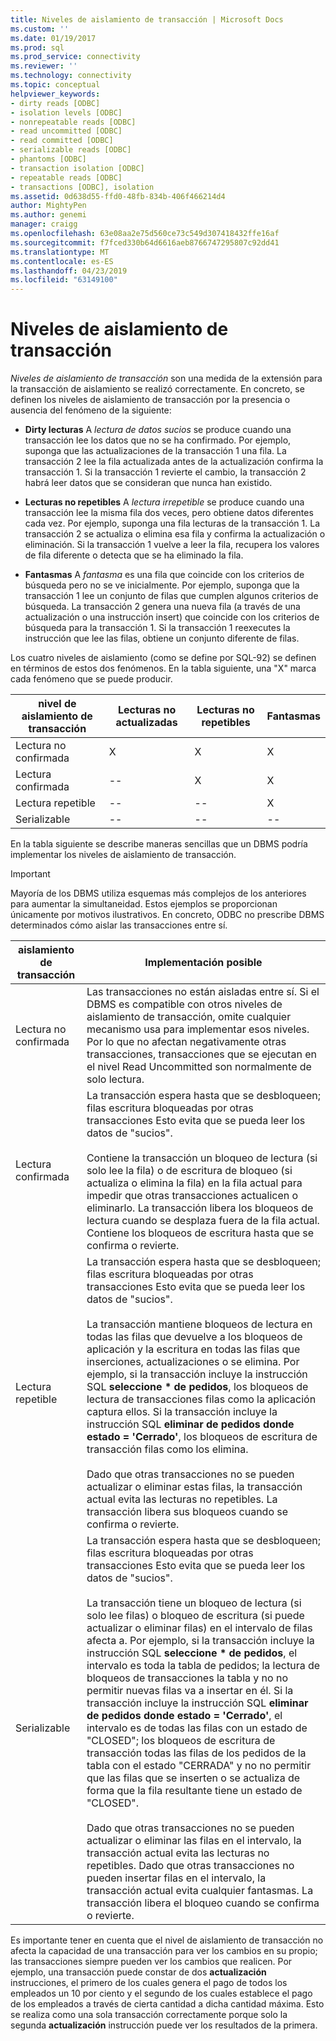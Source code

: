 ```yaml
---
title: Niveles de aislamiento de transacción | Microsoft Docs
ms.custom: ''
ms.date: 01/19/2017
ms.prod: sql
ms.prod_service: connectivity
ms.reviewer: ''
ms.technology: connectivity
ms.topic: conceptual
helpviewer_keywords:
- dirty reads [ODBC]
- isolation levels [ODBC]
- nonrepeatable reads [ODBC]
- read uncommitted [ODBC]
- read committed [ODBC]
- serializable reads [ODBC]
- phantoms [ODBC]
- transaction isolation [ODBC]
- repeatable reads [ODBC]
- transactions [ODBC], isolation
ms.assetid: 0d638d55-ffd0-48fb-834b-406f466214d4
author: MightyPen
ms.author: genemi
manager: craigg
ms.openlocfilehash: 63e08aa2e75d560ce73c549d307418432ffe16af
ms.sourcegitcommit: f7fced330b64d6616aeb8766747295807c92dd41
ms.translationtype: MT
ms.contentlocale: es-ES
ms.lasthandoff: 04/23/2019
ms.locfileid: "63149100"
---
```

# <a name="transaction-isolation-levels"></a>Niveles de aislamiento de transacción
*Niveles de aislamiento de transacción* son una medida de la extensión para la transacción de aislamiento se realizó correctamente. En concreto, se definen los niveles de aislamiento de transacción por la presencia o ausencia del fenómeno de la siguiente:  
  
-   **Dirty lecturas** A *lectura de datos sucios* se produce cuando una transacción lee los datos que no se ha confirmado. Por ejemplo, suponga que las actualizaciones de la transacción 1 una fila. La transacción 2 lee la fila actualizada antes de la actualización confirma la transacción 1. Si la transacción 1 revierte el cambio, la transacción 2 habrá leer datos que se consideran que nunca han existido.  
  
-   **Lecturas no repetibles** A *lectura irrepetible* se produce cuando una transacción lee la misma fila dos veces, pero obtiene datos diferentes cada vez. Por ejemplo, suponga una fila lecturas de la transacción 1. La transacción 2 se actualiza o elimina esa fila y confirma la actualización o eliminación. Si la transacción 1 vuelve a leer la fila, recupera los valores de fila diferente o detecta que se ha eliminado la fila.  
  
-   **Fantasmas** A *fantasma* es una fila que coincide con los criterios de búsqueda pero no se ve inicialmente. Por ejemplo, suponga que la transacción 1 lee un conjunto de filas que cumplen algunos criterios de búsqueda. La transacción 2 genera una nueva fila (a través de una actualización o una instrucción insert) que coincide con los criterios de búsqueda para la transacción 1. Si la transacción 1 reexecutes la instrucción que lee las filas, obtiene un conjunto diferente de filas.  
  
 Los cuatro niveles de aislamiento (como se define por SQL-92) se definen en términos de estos dos fenómenos. En la tabla siguiente, una "X" marca cada fenómeno que se puede producir.  
  
|nivel de aislamiento de transacción|Lecturas no actualizadas|Lecturas no repetibles|Fantasmas|  
|---------------------------------|-----------------|-------------------------|--------------|  
|Lectura no confirmada|X|X|X|  
|Lectura confirmada|--|X|X|  
|Lectura repetible|--|--|X|  
|Serializable|--|--|--|  
  
 En la tabla siguiente se describe maneras sencillas que un DBMS podría implementar los niveles de aislamiento de transacción.  
  
> [!IMPORTANT]  
>  Mayoría de los DBMS utiliza esquemas más complejos de los anteriores para aumentar la simultaneidad. Estos ejemplos se proporcionan únicamente por motivos ilustrativos. En concreto, ODBC no prescribe DBMS determinados cómo aislar las transacciones entre sí.  
  
|aislamiento de transacción|Implementación posible|  
|---------------------------|-----------------------------|  
|Lectura no confirmada|Las transacciones no están aisladas entre sí. Si el DBMS es compatible con otros niveles de aislamiento de transacción, omite cualquier mecanismo usa para implementar esos niveles. Por lo que no afectan negativamente otras transacciones, transacciones que se ejecutan en el nivel Read Uncommitted son normalmente de solo lectura.|  
|Lectura confirmada|La transacción espera hasta que se desbloqueen; filas escritura bloqueadas por otras transacciones Esto evita que se pueda leer los datos de "sucios".<br /><br /> Contiene la transacción un bloqueo de lectura (si solo lee la fila) o de escritura de bloqueo (si actualiza o elimina la fila) en la fila actual para impedir que otras transacciones actualicen o eliminarlo. La transacción libera los bloqueos de lectura cuando se desplaza fuera de la fila actual. Contiene los bloqueos de escritura hasta que se confirma o revierte.|  
|Lectura repetible|La transacción espera hasta que se desbloqueen; filas escritura bloqueadas por otras transacciones Esto evita que se pueda leer los datos de "sucios".<br /><br /> La transacción mantiene bloqueos de lectura en todas las filas que devuelve a los bloqueos de aplicación y la escritura en todas las filas que inserciones, actualizaciones o se elimina. Por ejemplo, si la transacción incluye la instrucción SQL **seleccione \* de pedidos**, los bloqueos de lectura de transacciones filas como la aplicación captura ellos. Si la transacción incluye la instrucción SQL **eliminar de pedidos donde estado = 'Cerrado'**, los bloqueos de escritura de transacción filas como los elimina.<br /><br /> Dado que otras transacciones no se pueden actualizar o eliminar estas filas, la transacción actual evita las lecturas no repetibles. La transacción libera sus bloqueos cuando se confirma o revierte.|  
|Serializable|La transacción espera hasta que se desbloqueen; filas escritura bloqueadas por otras transacciones Esto evita que se pueda leer los datos de "sucios".<br /><br /> La transacción tiene un bloqueo de lectura (si solo lee filas) o bloqueo de escritura (si puede actualizar o eliminar filas) en el intervalo de filas afecta a. Por ejemplo, si la transacción incluye la instrucción SQL **seleccione \* de pedidos**, el intervalo es toda la tabla de pedidos; la lectura de bloqueos de transacciones la tabla y no no permitir nuevas filas va a insertar en él. Si la transacción incluye la instrucción SQL **eliminar de pedidos donde estado = 'Cerrado'**, el intervalo es de todas las filas con un estado de "CLOSED"; los bloqueos de escritura de transacción todas las filas de los pedidos de la tabla con el estado "CERRADA" y no no permitir que las filas que se inserten o se actualiza de forma que la fila resultante tiene un estado de "CLOSED".<br /><br /> Dado que otras transacciones no se pueden actualizar o eliminar las filas en el intervalo, la transacción actual evita las lecturas no repetibles. Dado que otras transacciones no pueden insertar filas en el intervalo, la transacción actual evita cualquier fantasmas. La transacción libera el bloqueo cuando se confirma o revierte.|  
  
 Es importante tener en cuenta que el nivel de aislamiento de transacción no afecta la capacidad de una transacción para ver los cambios en su propio; las transacciones siempre pueden ver los cambios que realicen. Por ejemplo, una transacción puede constar de dos **actualización** instrucciones, el primero de los cuales genera el pago de todos los empleados un 10 por ciento y el segundo de los cuales establece el pago de los empleados a través de cierta cantidad a dicha cantidad máxima. Esto se realiza como una sola transacción correctamente porque solo la segunda **actualización** instrucción puede ver los resultados de la primera.
